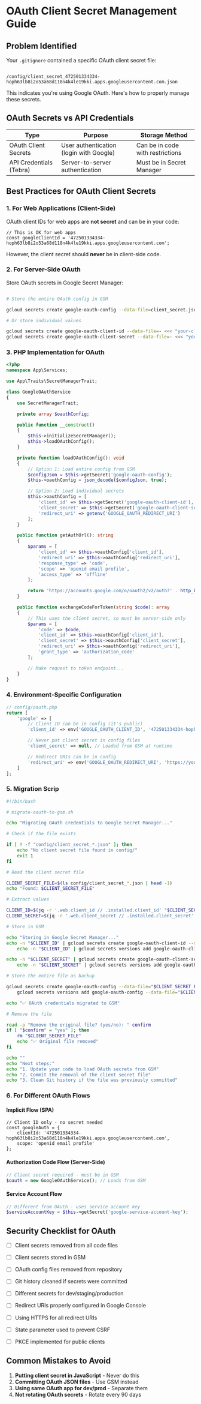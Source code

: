 
# OAuth Client Secret Management Guide

## Problem Identified

Your `.gitignore` contained a specific OAuth client secret file:

```

/config/client_secret_472501334334-hoph63lb8i2o53a68d118n4k4le19kki.apps.googleusercontent.com.json

```

This indicates you're using Google OAuth. Here's how to properly manage these secrets.

## OAuth Secrets vs API Credentials

| Type | Purpose | Storage Method |
|------|---------|----------------|
| OAuth Client Secrets | User authentication (login with Google) | Can be in code with restrictions |
| API Credentials (Tebra) | Server-to-server authentication | Must be in Secret Manager |

## Best Practices for OAuth Client Secrets

### 1. For Web Applications (Client-Side)

OAuth client IDs for web apps are **not secret** and can be in your code:

```javascrip
// This is OK for web apps
const googleClientId = '472501334334-hoph63lb8i2o53a68d118n4k4le19kki.apps.googleusercontent.com';

```

However, the client secret should **never** be in client-side code.

### 2. For Server-Side OAuth

Store OAuth secrets in Google Secret Manager:

```bash

# Store the entire OAuth config in GSM

gcloud secrets create google-oauth-config --data-file=client_secret.json

# Or store individual values

gcloud secrets create google-oauth-client-id --data-file=- <<< "your-client-id"
gcloud secrets create google-oauth-client-secret --data-file=- <<< "your-client-secret"

```

### 3. PHP Implementation for OAuth

```php
<?php
namespace App\Services;

use App\Traits\SecretManagerTrait;

class GoogleOAuthService
{
    use SecretManagerTrait;

    private array $oauthConfig;

    public function __construct()
    {
        $this->initializeSecretManager();
        $this->loadOAuthConfig();
    }

    private function loadOAuthConfig(): void
    {
        // Option 1: Load entire config from GSM
        $configJson = $this->getSecret('google-oauth-config');
        $this->oauthConfig = json_decode($configJson, true);

        // Option 2: Load individual secrets
        $this->oauthConfig = [
            'client_id' => $this->getSecret('google-oauth-client-id'),
            'client_secret' => $this->getSecret('google-oauth-client-secret'),
            'redirect_uri' => getenv('GOOGLE_OAUTH_REDIRECT_URI')
        ];
    }

    public function getAuthUrl(): string
    {
        $params = [
            'client_id' => $this->oauthConfig['client_id'],
            'redirect_uri' => $this->oauthConfig['redirect_uri'],
            'response_type' => 'code',
            'scope' => 'openid email profile',
            'access_type' => 'offline'
        ];

        return 'https://accounts.google.com/o/oauth2/v2/auth?' . http_build_query($params);
    }

    public function exchangeCodeForToken(string $code): array
    {
        // This uses the client secret, so must be server-side only
        $params = [
            'code' => $code,
            'client_id' => $this->oauthConfig['client_id'],
            'client_secret' => $this->oauthConfig['client_secret'],
            'redirect_uri' => $this->oauthConfig['redirect_uri'],
            'grant_type' => 'authorization_code'
        ];

        // Make request to token endpoint...
    }
}

```

### 4. Environment-Specific Configuration

```php
// config/oauth.php
return [
    'google' => [
        // Client ID can be in config (it's public)
        'client_id' => env('GOOGLE_OAUTH_CLIENT_ID', '472501334334-hoph63lb8i2o53a68d118n4k4le19kki.apps.googleusercontent.com'),

        // Never put client secret in config files
        'client_secret' => null, // Loaded from GSM at runtime

        // Redirect URIs can be in config
        'redirect_uri' => env('GOOGLE_OAUTH_REDIRECT_URI', 'https://yourapp.com/auth/callback'),
    ]
];

```

### 5. Migration Scrip

```bash
#!/bin/bash

# migrate-oauth-to-gsm.sh

echo "Migrating OAuth credentials to Google Secret Manager..."

# Check if the file exists

if [ ! -f "config/client_secret_*.json" ]; then
    echo "No client secret file found in config/"
    exit 1
fi

# Read the client secret file

CLIENT_SECRET_FILE=$(ls config/client_secret_*.json | head -1)
echo "Found: $CLIENT_SECRET_FILE"

# Extract values

CLIENT_ID=$(jq -r '.web.client_id // .installed.client_id' "$CLIENT_SECRET_FILE")
CLIENT_SECRET=$(jq -r '.web.client_secret // .installed.client_secret' "$CLIENT_SECRET_FILE")

# Store in GSM

echo "Storing in Google Secret Manager..."
echo -n "$CLIENT_ID" | gcloud secrets create google-oauth-client-id --data-file=- 2>/dev/null ||
    echo -n "$CLIENT_ID" | gcloud secrets versions add google-oauth-client-id --data-file=-

echo -n "$CLIENT_SECRET" | gcloud secrets create google-oauth-client-secret --data-file=- 2>/dev/null || \
    echo -n "$CLIENT_SECRET" | gcloud secrets versions add google-oauth-client-secret --data-file=-

# Store the entire file as backup

gcloud secrets create google-oauth-config --data-file="$CLIENT_SECRET_FILE" 2>/dev/null || \
    gcloud secrets versions add google-oauth-config --data-file="$CLIENT_SECRET_FILE"

echo "✅ OAuth credentials migrated to GSM"

# Remove the file

read -p "Remove the original file? (yes/no): " confirm
if [ "$confirm" = "yes" ]; then
    rm "$CLIENT_SECRET_FILE"
    echo "✅ Original file removed"
fi

echo ""
echo "Next steps:"
echo "1. Update your code to load OAuth secrets from GSM"
echo "2. Commit the removal of the client secret file"
echo "3. Clean Git history if the file was previously committed"

```

### 6. For Different OAuth Flows

#### Implicit Flow (SPA)

```javascrip
// Client ID only - no secret needed
const googleAuth = {
    clientId: '472501334334-hoph63lb8i2o53a68d118n4k4le19kki.apps.googleusercontent.com',
    scope: 'openid email profile'
};

```

#### Authorization Code Flow (Server-Side)

```php
// Client secret required - must be in GSM
$oauth = new GoogleOAuthService(); // Loads from GSM

```

#### Service Account Flow

```php
// Different from OAuth - uses service account key
$serviceAccountKey = $this->getSecret('google-service-account-key');

```

## Security Checklist for OAuth

- [ ] Client secrets removed from all code files

- [ ] Client secrets stored in GSM

- [ ] OAuth config files removed from repository

- [ ] Git history cleaned if secrets were committed

- [ ] Different secrets for dev/staging/production

- [ ] Redirect URIs properly configured in Google Console

- [ ] Using HTTPS for all redirect URIs

- [ ] State parameter used to prevent CSRF

- [ ] PKCE implemented for public clients

## Common Mistakes to Avoid

1. **Putting client secret in JavaScript** - Never do this
2. **Committing OAuth JSON files** - Use GSM instead
3. **Using same OAuth app for dev/prod** - Separate them
4. **Not rotating OAuth secrets** - Rotate every 90 days
